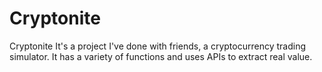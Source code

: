 # Cryptonite
Cryptonite It's a project I've done with friends, a cryptocurrency trading simulator. It has a variety of functions and uses APIs to extract real value.
